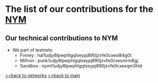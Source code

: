 # The list of our contributions for the [NYM](https://nymtech.net/)

## Our technical contributions to NYM

- We part of testnets:
    - Finney : hal1udjy8lpwphlgqlxeypj890jzvfe0cxesl84g0t
    - Milhon : punk1udjy8lpwphlgqlxeypj890jzvfe0cxesmrm8gj
    - Sandbox : nymt1udjy8lpwphlgqlxeypj890jzvfe0cxesqm3hld



[<<back to networks](https://github.com/nq4-net/entrance/tree/main/networks)
[<<back to main](https://github.com/nq4-net/entrance)